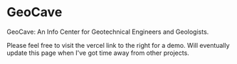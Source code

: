 # GeoCave
GeoCave: An Info Center for Geotechnical Engineers and Geologists.


Please feel free to visit the vercel link to the right for a demo.
Will eventually update this page when I've got time away from other projects.

